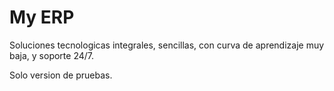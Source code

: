 # My ERP
Soluciones tecnologicas integrales, sencillas, con curva de aprendizaje muy baja, y soporte 24/7.

Solo version de pruebas.

